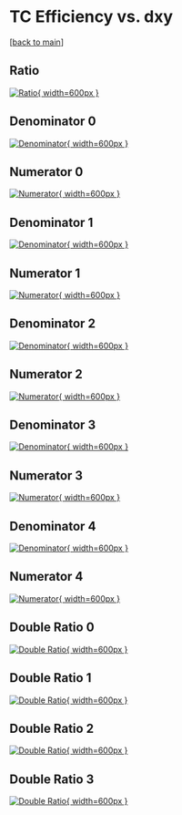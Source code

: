 # TC Efficiency vs. dxy

[[back to main](./)]



## Ratio

[![Ratio](../mtv/var/TC_xtr_11_0_eff_dxy.png){ width=600px }](../mtv/var/TC_xtr_11_0_eff_dxy.pdf)

## Denominator 0

[![Denominator](../mtv/den/TC_xtr_11_0_eff_dxy_den0.png){ width=600px }](../mtv/den/TC_xtr_11_0_eff_dxy_den0.pdf)

## Numerator 0

[![Numerator](../mtv/num/TC_xtr_11_0_eff_dxy_num0.png){ width=600px }](../mtv/num/TC_xtr_11_0_eff_dxy_num0.pdf)

## Denominator 1

[![Denominator](../mtv/den/TC_xtr_11_0_eff_dxy_den1.png){ width=600px }](../mtv/den/TC_xtr_11_0_eff_dxy_den1.pdf)

## Numerator 1

[![Numerator](../mtv/num/TC_xtr_11_0_eff_dxy_num1.png){ width=600px }](../mtv/num/TC_xtr_11_0_eff_dxy_num1.pdf)

## Denominator 2

[![Denominator](../mtv/den/TC_xtr_11_0_eff_dxy_den2.png){ width=600px }](../mtv/den/TC_xtr_11_0_eff_dxy_den2.pdf)

## Numerator 2

[![Numerator](../mtv/num/TC_xtr_11_0_eff_dxy_num2.png){ width=600px }](../mtv/num/TC_xtr_11_0_eff_dxy_num2.pdf)

## Denominator 3

[![Denominator](../mtv/den/TC_xtr_11_0_eff_dxy_den3.png){ width=600px }](../mtv/den/TC_xtr_11_0_eff_dxy_den3.pdf)

## Numerator 3

[![Numerator](../mtv/num/TC_xtr_11_0_eff_dxy_num3.png){ width=600px }](../mtv/num/TC_xtr_11_0_eff_dxy_num3.pdf)

## Denominator 4

[![Denominator](../mtv/den/TC_xtr_11_0_eff_dxy_den4.png){ width=600px }](../mtv/den/TC_xtr_11_0_eff_dxy_den4.pdf)

## Numerator 4

[![Numerator](../mtv/num/TC_xtr_11_0_eff_dxy_num4.png){ width=600px }](../mtv/num/TC_xtr_11_0_eff_dxy_num4.pdf)

## Double Ratio 0

[![Double Ratio](../mtv/ratio/TC_xtr_11_0_eff_dxy_ratio0.png){ width=600px }](../mtv/ratio/TC_xtr_11_0_eff_dxy_ratio0.pdf)

## Double Ratio 1

[![Double Ratio](../mtv/ratio/TC_xtr_11_0_eff_dxy_ratio1.png){ width=600px }](../mtv/ratio/TC_xtr_11_0_eff_dxy_ratio1.pdf)

## Double Ratio 2

[![Double Ratio](../mtv/ratio/TC_xtr_11_0_eff_dxy_ratio2.png){ width=600px }](../mtv/ratio/TC_xtr_11_0_eff_dxy_ratio2.pdf)

## Double Ratio 3

[![Double Ratio](../mtv/ratio/TC_xtr_11_0_eff_dxy_ratio3.png){ width=600px }](../mtv/ratio/TC_xtr_11_0_eff_dxy_ratio3.pdf)

